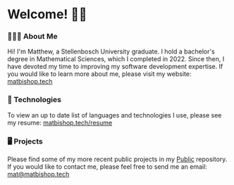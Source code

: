 # Welcome! 👋🏻

### 👨🏼‍💻 About Me
Hi! I'm Matthew, a Stellenbosch University graduate. I hold a bachelor's degree in Mathematical Sciences, which I completed in 2022. Since then, I have devoted my time to improving my software development expertise. If you would like to learn more about me, please visit my website: [matbishop.tech](https://matbishop.tech)

### 🔧 Technologies
To view an up to date list of languages and technologies I use, please see my resume: [matbishop.tech/resume](https://matbishop.tech/resume.pdf)

### 🖥️ Projects
Please find some of my more recent public projects in my [Public](https://github.com/matbishop/Public/tree/main/capstone) repository. If you would like to contact me, please feel free to send me an email: [mat@matbishop.tech](mailto:%20mat@matbishop.tech)
